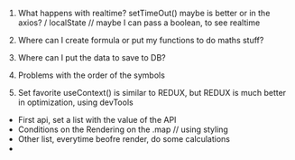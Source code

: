 1. What happens with realtime?
   setTimeOut() maybe is better
   or in the axios? / localState // maybe I can pass a boolean, to see realtime
2. Where can I create formula or put my functions to do maths stuff?

3. Where can I put the data to save to DB?

4. Problems with the order of the symbols

5. Set favorite
   useContext() is similar to REDUX, but REDUX is much better in optimization, using devTools

- First api, set a list with the value of the API
- Conditions on the Rendering on the .map // using styling
- Other list, everytime beofre render, do some calculations
-
